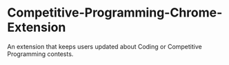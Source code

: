# Competitive-Programming-Chrome-Extension
An extension that keeps users updated about Coding or Competitive Programming contests.
